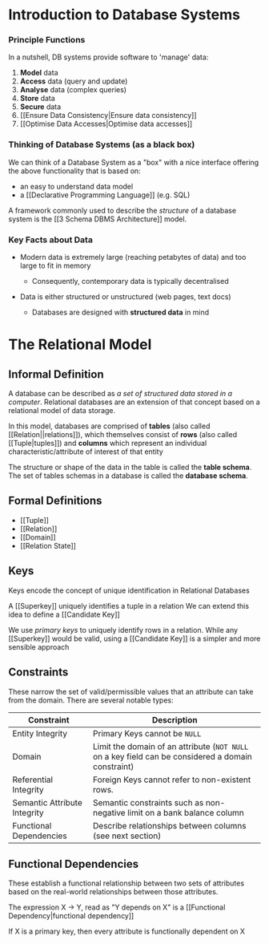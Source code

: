 # Introduction to Database Systems
### Principle Functions
In a nutshell, DB systems provide software to 'manage' data:
1. **Model** data
2. **Access** data (query and update)
3. **Analyse** data (complex queries)
4. **Store** data
5. **Secure** data
6. [[Ensure Data Consistency|Ensure data consistency]]
7. [[Optimise Data Accesses|Optimise data accesses]]

### Thinking of Database Systems (as a black box)
We can think of a Database System as a "box" with a nice interface offering the above functionality that is based on:
- an easy to understand data model
- a [[Declarative Programming Language]] (e.g. SQL)

A framework commonly used to describe the *structure* of a database system is the [[3 Schema DBMS Architecture]] model.
### Key Facts about Data
- Modern data is extremely large (reaching petabytes of data) and too large to fit in memory
	- Consequently, contemporary data is typically decentralised

- Data is either structured or unstructured (web pages, text docs)
	- Databases are designed with **structured data** in mind
 
# The Relational Model
## Informal Definition
A database can be described as *a set of structured data stored in a computer*. Relational databases are an extension of that concept based on a relational model of data storage. 

In this model, databases are comprised of **tables** (also called [[Relation||relations]]), which themselves consist of **rows** (also called [[Tuple|tuples]]) and **columns** which represent an individual characteristic/attribute of interest of that entity

The structure or shape of the data in the table is called the **table schema**. The set of tables schemas in a database is called the **database schema**.
## Formal Definitions
- [[Tuple]]
- [[Relation]]
- [[Domain]]
- [[Relation State]]
## Keys
Keys encode the concept of unique identification in Relational Databases

A [[Superkey]] uniquely identifies a tuple in a relation
We can extend this idea to define a [[Candidate Key]]

We use *primary keys* to uniquely identify rows in a relation. While any [[Superkey]] would be valid, using a [[Candidate Key]] is a simpler and more sensible approach
## Constraints
These narrow the set of valid/permissible values that an attribute can take from the domain. There are several notable types:

| Constraint| Description | 
| -------- | -------- |
| Entity Integrity | Primary Keys cannot be `NULL` | 
| Domain | Limit the domain of an attribute (`NOT NULL` on a key field can be considered a domain constraint) |
| Referential Integrity | Foreign Keys cannot refer to non-existent rows. |
| Semantic Attribute Integrity | Semantic constraints such as non-negative limit on a bank balance column |
| Functional Dependencies | Describe relationships between columns (see next section) |
## Functional Dependencies
These establish a functional relationship between two sets of attributes based on the real-world relationships between those attributes.

The expression X -> Y, read as "Y depends on X" is a [[Functional Dependency|functional dependency]]

If X is a primary key, then every attribute is functionally dependent on X
